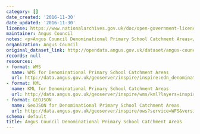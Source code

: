 ```yaml
---
category: []
date_created: '2016-11-30'
date_updated: '2016-11-30'
license: https://www.nationalarchives.gov.uk/doc/open-government-licence/version/3/
maintainer: Angus Council
notes: <p>Angus Council Denominational Primary School Catchment Areas</p>
organization: Angus Council
original_dataset_link: http://opendata.angus.gov.uk/dataset/angus-council-denominational-primary-school-catchment-areas
records: null
resources:
- format: WMS
  name: WMS for Denominational Primary School Catchment Areas
  url: http://data.angus.gov.uk/geoserver/inspire/inspire:edn_denominationalprimaryschoolscatchmentareas/wms?service=WMS&request=GetMap
- format: KML
  name: KML for Denominational Primary School Catchment Areas
  url: http://data.angus.gov.uk/geoserver/inspire/wms/kml?layers=inspire:edn_denominationalprimaryschoolscatchmentareas&mode=download
- format: GEOJSON
  name: GeoJSON for Denominational Primary School Catchment Areas
  url: http://data.angus.gov.uk/geoserver/inspire/ows?service=WFS&version=1.0.0&request=GetFeature&typeName=inspire:edn_denominationalprimaryschoolscatchmentareas&outputFormat=application%2Fjson&srsName=EPSG:3857
schema: default
title: Angus Council Denominational Primary School Catchment Areas
---
```


